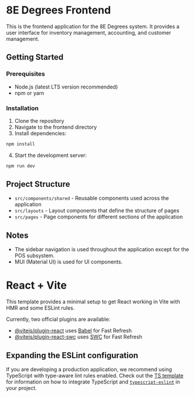 # 8E Degrees Frontend

This is the frontend application for the 8E Degrees system. It provides a user interface for inventory management, accounting, and customer management.

## Getting Started

### Prerequisites
- Node.js (latest LTS version recommended)
- npm or yarn

### Installation

1. Clone the repository
2. Navigate to the frontend directory
3. Install dependencies:
```bash
npm install
```

4. Start the development server:
```bash
npm run dev
```

## Project Structure

- `src/components/shared` - Reusable components used across the application
- `src/layouts` - Layout components that define the structure of pages
- `src/pages` - Page components for different sections of the application

## Notes

- The sidebar navigation is used throughout the application except for the POS subsystem.
- MUI (Material UI) is used for UI components.

# React + Vite

This template provides a minimal setup to get React working in Vite with HMR and some ESLint rules.

Currently, two official plugins are available:

- [@vitejs/plugin-react](https://github.com/vitejs/vite-plugin-react/blob/main/packages/plugin-react) uses [Babel](https://babeljs.io/) for Fast Refresh
- [@vitejs/plugin-react-swc](https://github.com/vitejs/vite-plugin-react/blob/main/packages/plugin-react-swc) uses [SWC](https://swc.rs/) for Fast Refresh

## Expanding the ESLint configuration

If you are developing a production application, we recommend using TypeScript with type-aware lint rules enabled. Check out the [TS template](https://github.com/vitejs/vite/tree/main/packages/create-vite/template-react-ts) for information on how to integrate TypeScript and [`typescript-eslint`](https://typescript-eslint.io) in your project.
